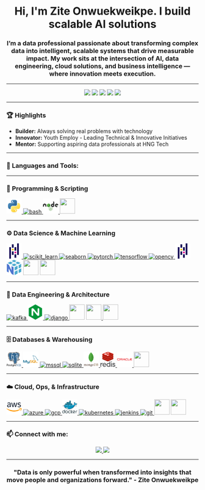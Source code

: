 <h1 align="center">Hi, I'm Zite Onwuekweikpe. I build scalable AI solutions</h1>
<h3 align="center">
I’m a data professional passionate about transforming complex data into intelligent, scalable systems that drive measurable impact.  
My work sits at the intersection of <strong>AI</strong>, <strong>data engineering</strong>, <strong>cloud solutions</strong>, and <strong>business intelligence</strong> — where innovation meets execution.
</h3>

---

<p align="center">
  <img src="https://img.shields.io/badge/Data%20Science-green?style=for-the-badge" />
  <img src="https://img.shields.io/badge/Data%20Engineering-blue?style=for-the-badge" />
  <img src="https://img.shields.io/badge/Machine%20Learning-orange?style=for-the-badge" />
  <img src="https://img.shields.io/badge/Cloud%20Architecture-9cf?style=for-the-badge" />
  <img src="https://img.shields.io/badge/MLOps-yellow?style=for-the-badge" />
</p>

---

### 🏆 Highlights
-  **Builder:** Always solving real problems with technology
-  **Innovator:** Youth Employ - Leading Technical & Innovative Initiatives
-  **Mentor:** Supporting aspiring data professionals at HNG Tech 

---

<h3 align="left">🧩 Languages and Tools:</h3>

---

<p align="left"> 

### 🧠 Programming & Scripting
<p>
  <a href="https://www.python.org" target="_blank" rel="noreferrer"> <img src="https://raw.githubusercontent.com/devicons/devicon/master/icons/python/python-original.svg" alt="python" width="40" height="40"/> </a>
  <a href="https://www.gnu.org/software/bash/" target="_blank" rel="noreferrer"> <img src="https://www.vectorlogo.zone/logos/gnu_bash/gnu_bash-icon.svg" alt="bash" width="40" height="40"/> </a>
  <a href="https://nodejs.org" target="_blank" rel="noreferrer"> <img src="https://raw.githubusercontent.com/devicons/devicon/master/icons/nodejs/nodejs-original-wordmark.svg" alt="nodejs" width="40" height="40"/> </a>
  <a href="https://www.r-project.org/" target="_blank" rel="noreferrer"><img src="https://www.vectorlogo.zone/logos/r-project/r-project-icon.svg" width="40" height="40"/></a>
</p>

---

### ⚙️ Data Science & Machine Learning
<p>
  <a href="https://pandas.pydata.org/" target="_blank" rel="noreferrer"> <img src="https://raw.githubusercontent.com/devicons/devicon/2ae2a900d2f041da66e950e4d48052658d850630/icons/pandas/pandas-original.svg" alt="pandas" width="40" height="40"/> </a>
  <a href="https://scikit-learn.org/" target="_blank" rel="noreferrer"> <img src="https://upload.wikimedia.org/wikipedia/commons/0/05/Scikit_learn_logo_small.svg" alt="scikit_learn" width="40" height="40"/> </a>
  <a href="https://seaborn.pydata.org/" target="_blank" rel="noreferrer"> <img src="https://seaborn.pydata.org/_images/logo-mark-lightbg.svg" alt="seaborn" width="40" height="40"/> </a>
  <a href="https://pytorch.org/" target="_blank" rel="noreferrer"> <img src="https://www.vectorlogo.zone/logos/pytorch/pytorch-icon.svg" alt="pytorch" width="40" height="40"/> </a>
  <a href="https://www.tensorflow.org" target="_blank" rel="noreferrer"> <img src="https://www.vectorlogo.zone/logos/tensorflow/tensorflow-icon.svg" alt="tensorflow" width="40" height="40"/> </a>
  <a href="https://opencv.org/" target="_blank" rel="noreferrer"> <img src="https://www.vectorlogo.zone/logos/opencv/opencv-icon.svg" alt="opencv" width="40" height="40"/> </a>
   <a href="https://pandas.pydata.org/" target="_blank" rel="noreferrer"><img src="https://raw.githubusercontent.com/devicons/devicon/master/icons/pandas/pandas-original.svg" width="40" height="40"/></a>
  <a href="https://numpy.org/" target="_blank" rel="noreferrer"><img src="https://raw.githubusercontent.com/devicons/devicon/master/icons/numpy/numpy-original.svg" width="40" height="40"/></a>
  <a href="https://matplotlib.org/" target="_blank" rel="noreferrer"><img src="https://upload.wikimedia.org/wikipedia/commons/8/84/Matplotlib_icon.svg" width="40" height="40"/></a>
  <a href="https://huggingface.co/" target="_blank" rel="noreferrer"><img src="https://huggingface.co/front/assets/huggingface_logo.svg" width="40" height="40"/></a>
</p>

---

### 🧩 Data Engineering & Architecture
<p>
  <a href="https://kafka.apache.org/" target="_blank" rel="noreferrer"> <img src="https://www.vectorlogo.zone/logos/apache_kafka/apache_kafka-icon.svg" alt="kafka" width="40" height="40"/> </a>
  <a href="https://www.nginx.com" target="_blank" rel="noreferrer"> <img src="https://raw.githubusercontent.com/devicons/devicon/master/icons/nginx/nginx-original.svg" alt="nginx" width="40" height="40"/> </a>
  <a href="https://www.djangoproject.com/" target="_blank" rel="noreferrer"> <img src="https://cdn.worldvectorlogo.com/logos/django.svg" alt="django" width="40" height="40"/> </a>
  <a href="https://nifi.apache.org/" target="_blank" rel="noreferrer"><img src="https://svn.apache.org/repos/asf/comdev/project-logos/originals/nifi.svg" width="40" height="40"/></a>
  <a href="https://spark.apache.org/" target="_blank" rel="noreferrer">
    <img src="https://upload.wikimedia.org/wikipedia/commons/f/f3/Apache_Spark_logo.svg" width="40" height="40"/>
  </a>
  <a href="https://cloud.google.com/bigquery" target="_blank" rel="noreferrer">
    <img src="https://www.vectorlogo.zone/logos/google_bigquery/google_bigquery-icon.svg" width="40" height="40"/>
  </a>
  </p>
</p>

---

### 🗄️ Databases & Warehousing
<p>
  <a href="https://www.postgresql.org" target="_blank" rel="noreferrer"> <img src="https://raw.githubusercontent.com/devicons/devicon/master/icons/postgresql/postgresql-original-wordmark.svg" alt="postgresql" width="40" height="40"/> </a>
  <a href="https://www.mysql.com/" target="_blank" rel="noreferrer"> <img src="https://raw.githubusercontent.com/devicons/devicon/master/icons/mysql/mysql-original-wordmark.svg" alt="mysql" width="40" height="40"/> </a>
  <a href="https://www.microsoft.com/en-us/sql-server" target="_blank" rel="noreferrer"> <img src="https://www.svgrepo.com/show/303229/microsoft-sql-server-logo.svg" alt="mssql" width="40" height="40"/> </a>
  <a href="https://www.sqlite.org/" target="_blank" rel="noreferrer"> <img src="https://www.vectorlogo.zone/logos/sqlite/sqlite-icon.svg" alt="sqlite" width="40" height="40"/> </a>
  <a href="https://www.mongodb.com/" target="_blank" rel="noreferrer"> <img src="https://raw.githubusercontent.com/devicons/devicon/master/icons/mongodb/mongodb-original-wordmark.svg" alt="mongodb" width="40" height="40"/> </a>
  <a href="https://redis.io" target="_blank" rel="noreferrer"> <img src="https://raw.githubusercontent.com/devicons/devicon/master/icons/redis/redis-original-wordmark.svg" alt="redis" width="40" height="40"/> </a>
  <a href="https://www.oracle.com/" target="_blank" rel="noreferrer"> <img src="https://raw.githubusercontent.com/devicons/devicon/master/icons/oracle/oracle-original.svg" alt="oracle" width="40" height="40"/> </a>
  <a href="https://www.snowflake.com/" target="_blank" rel="noreferrer"><img src="https://www.vectorlogo.zone/logos/snowflake/snowflake-icon.svg" width="40" height="40"/></a>
  </p>

---

### ☁️ Cloud, Ops, & Infrastructure
<p>
  <a href="https://aws.amazon.com" target="_blank" rel="noreferrer"> <img src="https://raw.githubusercontent.com/devicons/devicon/master/icons/amazonwebservices/amazonwebservices-original-wordmark.svg" alt="aws" width="40" height="40"/> </a>
  <a href="https://azure.microsoft.com/en-in/" target="_blank" rel="noreferrer"> <img src="https://www.vectorlogo.zone/logos/microsoft_azure/microsoft_azure-icon.svg" alt="azure" width="40" height="40"/> </a>
  <a href="https://cloud.google.com" target="_blank" rel="noreferrer"> <img src="https://www.vectorlogo.zone/logos/google_cloud/google_cloud-icon.svg" alt="gcp" width="40" height="40"/> </a>
  <a href="https://www.docker.com/" target="_blank" rel="noreferrer"> <img src="https://raw.githubusercontent.com/devicons/devicon/master/icons/docker/docker-original-wordmark.svg" alt="docker" width="40" height="40"/> </a>
  <a href="https://kubernetes.io" target="_blank" rel="noreferrer"> <img src="https://www.vectorlogo.zone/logos/kubernetes/kubernetes-icon.svg" alt="kubernetes" width="40" height="40"/> </a>
  <a href="https://www.jenkins.io" target="_blank" rel="noreferrer"> <img src="https://www.vectorlogo.zone/logos/jenkins/jenkins-icon.svg" alt="jenkins" width="40" height="40"/> </a>
  <a href="https://git-scm.com/" target="_blank" rel="noreferrer"> <img src="https://www.vectorlogo.zone/logos/git-scm/git-scm-icon.svg" alt="git" width="40" height="40"/> </a>
  <a href="https://grafana.com/" target="_blank" rel="noreferrer"><img src="https://www.vectorlogo.zone/logos/grafana/grafana-icon.svg" width="40" height="40"/></a>
  <a href="https://prometheus.io/" target="_blank" rel="noreferrer"><img src="https://www.vectorlogo.zone/logos/prometheusio/prometheusio-icon.svg" width="40" height="40"/></a>
</p>

---

<h3 align="left">📫 Connect with me:</h3>
<p align="center">
  <a href="mailto:zite.zeetay@gmail.com">
    <img src="https://img.shields.io/badge/Gmail-D14836?style=for-the-badge" />
  </a>
  <a href="https://www.linkedin.com/in/zite-onwuekweikpe/">
    <img src="https://img.shields.io/badge/LinkedIn-0077B5?style=for-the-badge" />
  </a>
</p>

---

<h3 align="center"> "Data is only powerful when transformed into insights that move people and organizations forward." - Zite Onwuekweikpe</h3>

